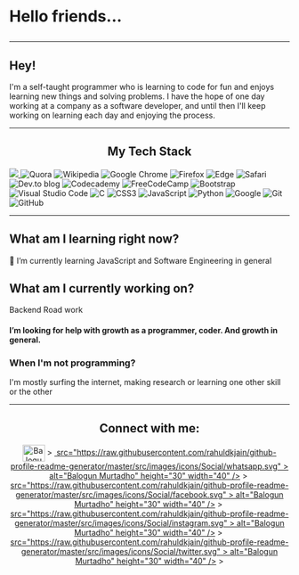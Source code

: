 # Hello friends... <hr>

<!-- <p align = "center"><img src= "https://user-images.githubusercontent.com/44436048/155865918-0513c726-3553-49b0-a62c-e6b4307cd397.gif"><i>TechScrolls</i></img></p> -->



<h2>Hey! </h2>
 I'm a self-taught programmer who is learning to code for fun and enjoys learning new things and solving problems. I have the hope of one day working at a company as a software developer, and until then I'll keep working on learning each day and enjoying the process. <hr>

<h2 align = "center" >My Tech Stack</h2>

<a href= "https://stackoverflow.com/users/16895012/alphaleader"> <img src = "https://img.shields.io/badge/-Stackoverflow-FE7A16?style=for-the-badge&logo=stack-overflow&logoColor=white"> </a> ![Quora](https://img.shields.io/badge/Quora-%23B92B27.svg?style=for-the-badge&logo=Quora&logoColor=white) ![Wikipedia](https://img.shields.io/badge/Wikipedia-%23000000.svg?style=for-the-badge&logo=wikipedia&logoColor=white) ![Google Chrome](https://img.shields.io/badge/Google%20Chrome-4285F4?style=for-the-badge&logo=GoogleChrome&logoColor=white) ![Firefox](https://img.shields.io/badge/Firefox-FF7139?style=for-the-badge&logo=Firefox-Browser&logoColor=white) ![Edge](https://img.shields.io/badge/Edge-0078D7?style=for-the-badge&logo=Microsoft-edge&logoColor=white) ![Safari](https://img.shields.io/badge/Safari-000000?style=for-the-badge&logo=Safari&logoColor=white) ![Dev.to blog](https://img.shields.io/badge/dev.to-0A0A0A?style=for-the-badge&logo=dev.to&logoColor=white) ![Codecademy](https://img.shields.io/badge/Codecademy-FFF0E5?style=for-the-badge&logo=codecademy&logoColor=1F243A) ![FreeCodeCamp](https://img.shields.io/badge/Freecodecamp-%23123.svg?style=for-the-badge&logo=freecodecamp&logoColor=green)  ![Bootstrap](https://img.shields.io/badge/bootstrap-%23563D7C.svg?style=for-the-badge&logo=bootstrap&logoColor=white)  ![Visual Studio Code](https://img.shields.io/badge/Visual%20Studio%20Code-0078d7.svg?style=for-the-badge&logo=visual-studio-code&logoColor=white) ![C](https://img.shields.io/badge/c-%2300599C.svg?style=for-the-badge&logo=c&logoColor=white) ![CSS3](https://img.shields.io/badge/css3-%231572B6.svg?style=for-the-badge&logo=css3&logoColor=white) ![JavaScript](https://img.shields.io/badge/javascript-%23323330.svg?style=for-the-badge&logo=javascript&logoColor=%23F7DF1E) ![Python](https://img.shields.io/badge/python-3670A0?style=for-the-badge&logo=python&logoColor=ffdd54)  ![Google](https://img.shields.io/badge/google-4285F4?style=for-the-badge&logo=google&logoColor=white) ![Git](https://img.shields.io/badge/git-%23F05033.svg?style=for-the-badge&logo=git&logoColor=white) ![GitHub](https://img.shields.io/badge/github-%23121011.svg?style=for-the-badge&logo=github&logoColor=white) <hr>


## What am I learning right now? 
  🌱 I’m currently learning JavaScript and Software Engineering in general
 
 
## What am I currently working on?  
  Backend Road work

#### I’m looking for help with growth as a programmer, coder. And growth in general.

### When I'm not programming?

   I'm mostly surfing the internet, making research or learning one other skill or the other<hr>
   
<h2 align="center">Connect with me:</h2>
<p align="center">
<a href="https://www.linkedin.com/in/balogun-murtadho-1b1022222" target="_blank"><img align="center" src="https://raw.githubusercontent.com/rahuldkjain/github-profile-readme-generator/master/src/images/icons/Social/linked-in-alt.svg" alt="Balogun Murtadho" height="30" width="40" /></a> 
>    <a href="https://wa.me/+2348189065361" target="_blank_"><img align="center"
>      src="https://raw.githubusercontent.com/rahuldkjain/github-profile-readme-generator/master/src/images/icons/Social/whatsapp.svg"
>      alt="Balogun Murtadho" height="30" width="40" /></a> 
>  <a href="https://www.facebook.com/profile.php?id=100074186913931" target="_blank"><img align="center"
>      src="https://raw.githubusercontent.com/rahuldkjain/github-profile-readme-generator/master/src/images/icons/Social/facebook.svg"
>      alt="Balogun Murtadho" height="30" width="40" /></a> 
>  <a href="https://www.instagram.com/cashkid500" target="_blank"><img align="center"
>      src="https://raw.githubusercontent.com/rahuldkjain/github-profile-readme-generator/master/src/images/icons/Social/instagram.svg"
>      alt="Balogun Murtadho" height="30" width="40" /></a> 
> <a href="https://twitter.com/Mubskid" target="_blank"><img align="center"
>      src="https://raw.githubusercontent.com/rahuldkjain/github-profile-readme-generator/master/src/images/icons/Social/twitter.svg"
>      alt="Balogun Murtadho" height="30" width="40" /></a> 
> </p>
